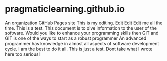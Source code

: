 # pragmaticlearning.github.io
An organization GitHub Pages site
This is my editing. Edit Edit Edit me all the time. This is a test. 
This document is to give information to the user of the software. 
Would you like to enhance your programming skills then GIT and GIT is one of the ways to start as a robust programmer
An advanced programmer has knowledge in almost all aspects of software development cycle. 
I am the best to do it all.
This is just a test.
Dont take what I wrote here too serious!
